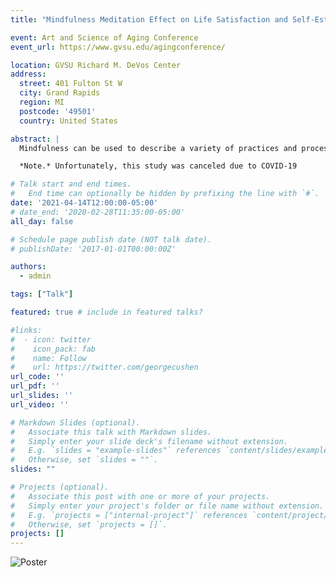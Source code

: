 ```yaml
---
title: "Mindfulness Meditation Effect on Life Satisfaction and Self-Esteem in Retirement Home Residents"

event: Art and Science of Aging Conference 
event_url: https://www.gvsu.edu/agingconference/

location: GVSU Richard M. DeVos Center
address:
  street: 401 Fulton St W
  city: Grand Rapids
  region: MI
  postcode: '49501'
  country: United States

abstract: |
  Mindfulness can be used to describe a variety of practices and processes that generally involves focusing on the present moment and being conscious and aware. Mindfulness meditation has been shown to decrease stress, anxiety, and depression, so it is likely that it will increase life satisfaction and self-esteem. In this poster, I will propose a study that seeks to determine the effect of mindfulness meditation on life satisfaction and self-esteem in older adults living in retirement homes. Participants will undergo an 8-week mindfulness meditation intervention, following a 10-minute guided meditation 4 times per week and will be encouraged to practice daily. Life satisfaction and self-esteem will be measured before and after the 8-week mindfulness meditation

  *Note.* Unfortunately, this study was canceled due to COVID-19

# Talk start and end times.
#   End time can optionally be hidden by prefixing the line with `#`.
date: '2021-04-14T12:00:00-05:00'
# date_end: '2020-02-28T11:35:00-05:00'
all_day: false

# Schedule page publish date (NOT talk date).
# publishDate: '2017-01-01T00:00:00Z'

authors:
  - admin

tags: ["Talk"]

featured: true # include in featured talks?

#links:
#  - icon: twitter
#    icon_pack: fab
#    name: Follow
#    url: https://twitter.com/georgecushen
url_code: ''
url_pdf: ''
url_slides: ''
url_video: ''

# Markdown Slides (optional).
#   Associate this talk with Markdown slides.
#   Simply enter your slide deck's filename without extension.
#   E.g. `slides = "example-slides"` references `content/slides/example-slides.md`.
#   Otherwise, set `slides = ""`.
slides: ""

# Projects (optional).
#   Associate this post with one or more of your projects.
#   Simply enter your project's folder or file name without extension.
#   E.g. `projects = ["internal-project"]` references `content/project/deep-learning/index.md`.
#   Otherwise, set `projects = []`.
projects: []
---
```


<img src="/posters/2020-aasa-poster-mindfulness.jpg" alt="Poster" style="max-width: 100%; height: auto;" />